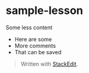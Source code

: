 # sample-lesson

Some less content

* Here are some
* More comments
* That can be saved

> Written with [StackEdit](https://stackedit.io/).

